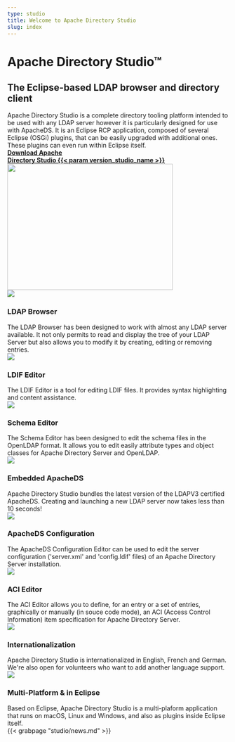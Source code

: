 ```yaml
---
type: studio
title: Welcome to Apache Directory Studio
slug: index
---
```


<div class="hero clearfix">
    <div class="left">
        <h1>Apache Directory Studio&trade;</h1>
        <h2>The Eclipse-based LDAP browser and directory client</h2>
        <div class="description">Apache Directory Studio is a complete directory tooling platform intended to be used with any LDAP server however it is particularly designed for use with ApacheDS. It is an Eclipse RCP application, composed of several Eclipse (OSGi) plugins, that can be easily upgraded with additional ones. These plugins can even run within Eclipse itself.</div>
        <div class="download-link">
            <a href="/studio/downloads.html" class="download_badge"><b>Download Apache<br>Directory Studio {{< param version_studio_name >}}</b></a>
        </div>
    </div>
    <div class="right">
        <div id="studio-slideshow" class="slideshow">
            <img src="static/images/screen_ldap_browser.jpg" width="377" height="287" border="0"/>
        </div>
        <script type="text/javascript" src="static/js/mootools.js"></script><script type="text/javascript" src="static/js/slideshow.js"></script>
        <script type="text/javascript">
            window.onload = function()
            {
                new Slideshow( "studio-slideshow",
                {
                    hu: 'static/images/', 
                    images: [
                        'screen_ldap_browser.jpg',
                        'screen_ldif_editor.jpg',
                        'screen_aci_editor.jpg',
                        'screen_schema_editor.jpg',
                        'screen_apacheds_configuration.jpg'
                    ],
                    duration: [600, 2000]
                });
            }
    </script>
    </div>
</div>

<div class="features-highlights clearfix">
    <div class="feature-highlight left">
        <img class="icon" src="../images/feature_highlight_studio_ldap_browser.png">
        <h3>LDAP Browser</h3>
        <div class="text">The LDAP Browser has been designed to work with almost any LDAP server available. It not only permits to read and display the tree of your LDAP Server but also allows you to modify it by creating, editing or removing entries.</div>
    </div>
    <div class="feature-highlight right">
        <img class="icon" src="../images/feature_highlight_studio_ldif_editor.png">
        <h3>LDIF Editor</h3>
        <div class="text">The LDIF Editor is a tool for editing LDIF files. It provides syntax highlighting and content assistance.</div>
    </div>
    <div class="separator clearfix"></div>
    <div class="feature-highlight left">
        <img class="icon" src="../images/feature_highlight_studio_schema_editor.png">
        <h3>Schema Editor</h3>
        <div class="text">The Schema Editor has been designed to edit the schema files in the OpenLDAP format. It allows you to edit easily attribute types and object classes for Apache Directory Server and OpenLDAP.</div>
    </div>
    <div class="feature-highlight right">
        <img class="icon" src="../images/feature_highlight_studio_embedded_apacheds.png">
        <h3>Embedded ApacheDS</h3>
        <div class="text">Apache Directory Studio bundles the latest version of the LDAPV3 certified ApacheDS. Creating and launching a new LDAP server now takes less than 10 seconds!</div>
    </div>
    <div class="separator clearfix"></div>
    <div class="feature-highlight left">
        <img class="icon" src="../images/feature_highlight_studio_apacheds_configuration.png">
        <h3>ApacheDS Configuration</h3>
        <div class="text">The ApacheDS Configuration Editor can be used to edit the server configuration ('server.xml' and 'config.ldif' files) of an Apache Directory Server installation.</div>
    </div>
    <div class="feature-highlight right">
        <img class="icon" src="../images/feature_highlight_studio_aci_editor.png">
        <h3>ACI Editor</h3>
        <div class="text">The ACI Editor allows you to define, for an entry or a set of entries, graphically or manually (in souce code mode), an ACI (Access Control Information) item specification for Apache Directory Server.</div>
    </div>
    <div class="separator clearfix"></div>
    <div class="feature-highlight left">
        <img class="icon" src="../images/feature_highlight_studio_internationalization.png">
        <h3>Internationalization</h3>
        <div class="text">Apache Directory Studio is internationalized in English, French and German. We're also open for volunteers who want to add another language support.</div>
    </div>
    <div class="feature-highlight right">
        <img class="icon" src="../images/feature_highlight_studio_multi_platform_in_eclipse.png">
        <h3>Multi-Platform &amp; in Eclipse</h3>
        <div class="text">Based on Eclipse, Apache Directory Studio is a multi-plaform application that runs on macOS, Linux and Windows, and also as plugins inside Eclipse itself.</div>
    </div>
</div>

<div class="news">
    {{< grabpage "studio/news.md" >}}
</div>
